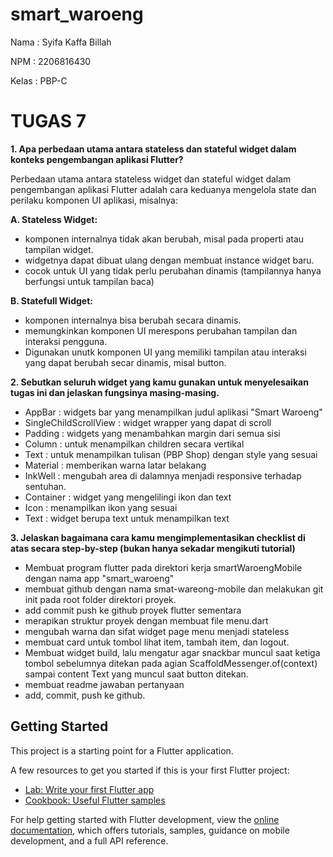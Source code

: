 # smart_waroeng

Nama    : Syifa Kaffa Billah

NPM     : 2206816430

Kelas   : PBP-C

# TUGAS 7
**1. Apa perbedaan utama antara stateless dan stateful widget dalam konteks pengembangan aplikasi Flutter?**
   
   Perbedaan utama antara stateless widget dan stateful widget dalam pengembangan aplikasi Flutter adalah cara keduanya mengelola state dan perilaku komponen UI aplikasi, misalnya:

**A. Stateless Widget:**
- komponen internalnya tidak akan berubah, misal pada properti atau tampilan widget.
- widgetnya dapat dibuat ulang dengan membuat instance widget baru.
- cocok untuk UI yang tidak perlu perubahan dinamis (tampilannya hanya berfungsi untuk tampilan baca)
  
**B. Statefull Widget:**
- komponen internalnya bisa berubah secara dinamis.
- memungkinkan komponen UI merespons perubahan tampilan dan interaksi pengguna.
- Digunakan unutk komponen UI yang memiliki tampilan atau interaksi yang dapat berubah secar dinamis, misal button.

**2. Sebutkan seluruh widget yang kamu gunakan untuk menyelesaikan tugas ini dan jelaskan fungsinya masing-masing.**
- AppBar : widgets bar yang menampilkan judul aplikasi "Smart Waroeng"
- SingleChildScrollView : widget wrapper yang dapat di scroll
- Padding : widgets yang menambahkan margin dari semua sisi
- Column : untuk menampilkan children secara vertikal
- Text : untuk menampilkan tulisan (PBP Shop) dengan style yang sesuai 
- Material : memberikan warna latar belakang
- InkWell : mengubah area di dalamnya menjadi responsive terhadap sentuhan.
- Container : widget yang mengelilingi ikon dan text
- Icon : menampilkan ikon yang sesuai
- Text : widget berupa text untuk menampilkan text

**3. Jelaskan bagaimana cara kamu mengimplementasikan checklist di atas secara step-by-step (bukan hanya sekadar mengikuti tutorial)**
- Membuat program flutter pada direktori kerja smartWaroengMobile dengan nama app "smart_waroeng"
- membuat github dengan nama smat-wareong-mobile dan melakukan git init pada root folder direktori proyek.
- add commit push ke github proyek flutter sementara
- merapikan struktur proyek dengan membuat file menu.dart
- mengubah warna dan sifat widget page menu menjadi stateless
- membuat card untuk tombol lihat item, tambah item, dan logout.
- Membuat widget build, lalu mengatur agar snackbar muncul saat ketiga tombol sebelumnya ditekan pada agian  ScaffoldMessenger.of(context) sampai content Text yang muncul saat button ditekan.
- membuat readme jawaban pertanyaan
- add, commit, push ke github.

## Getting Started

This project is a starting point for a Flutter application.

A few resources to get you started if this is your first Flutter project:

- [Lab: Write your first Flutter app](https://docs.flutter.dev/get-started/codelab)
- [Cookbook: Useful Flutter samples](https://docs.flutter.dev/cookbook)

For help getting started with Flutter development, view the
[online documentation](https://docs.flutter.dev/), which offers tutorials,
samples, guidance on mobile development, and a full API reference.

